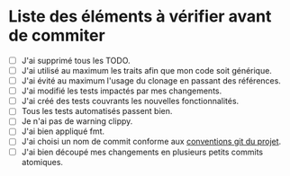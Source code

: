 # Liste des éléments à vérifier avant de commiter

- [ ] J'ai supprimé tous les TODO.
- [ ] J'ai utilisé au maximum les traits afin que mon code soit générique.
- [ ] J'ai évité au maximum l'usage du clonage en passant des références.
- [ ] J'ai modifié les tests impactés par mes changements.
- [ ] J'ai créé des tests couvrants les nouvelles fonctionnalités.
- [ ] Tous les tests automatisés passent bien.
- [ ] Je n'ai pas de warning clippy.
- [ ] J'ai bien appliqué fmt.
- [ ] J'ai choisi un nom de commit conforme aux [conventions git du projet](conventions-git.md).
- [ ] J'ai bien découpé mes changements en plusieurs petits commits atomiques.
